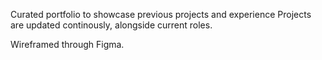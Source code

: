 Curated portfolio to showcase previous projects and experience
Projects are updated continously, alongside current roles.

Wireframed through Figma. 
